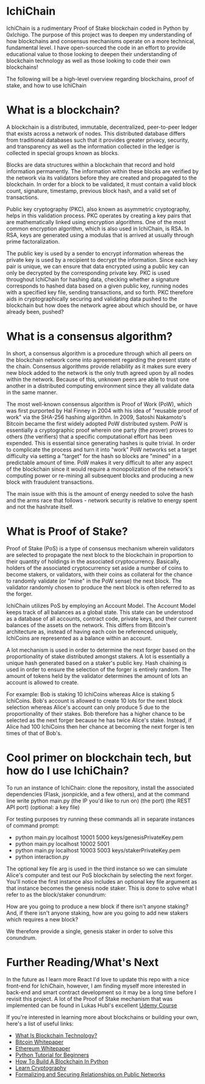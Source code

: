 # IchiChain
IchiChain is a rudimentary Proof of Stake blockchain coded in Python by 0xIchigo. The purpose of this project was to deepen my understanding of how blockchains and consensus mechanisms operate on a more technical, fundamental level. I have open-sourced the code in an effort to provide educational value to those looking to deepen their understanding of blockchain technology as well as those looking to code their own blockchains!

The following will be a high-level overview regarding blockchains, proof of stake, and how to use IchiChain

# What is a blockchain?
A blockchain is a distributed, immutable, decentralized, peer-to-peer ledger that exists across a network of nodes. This distributed database differs from traditional databases such that it provides greater privacy, security, and transparency as well as the information collected in the ledger is collected in special groups known as blocks. 

Blocks are data structures within a blockchain that record and hold information permanently. The information within these blocks are verified by the network via its validators before they are created and propagated to the blockchain. In order for a block to be validated, it must contain a valid block count, signature, timestamp, previous block hash, and a valid set of transactions.

Public key cryptography (PKC), also known as asymmetric cryptography, helps in this validation process. PKC operates by creating a key pairs  that are mathematically linked using encryption algorithms. One of the most common encryption algorithm, which is also used in IchiChain, is RSA. In RSA, keys are generated using a modulas that is arrived at usually through prime factoralization. 

The public key is used by a sender to encrypt information whereas the private key is used by a recipient to decrypt the information. Since each key pair is unique, we can ensure that data encrypted using a public key can only be decrypted by the corresponding private key. PKC is used throughout IchiChain for hashing data, checking whether a signature corresponds to hashed data based on a given public key, running nodes with a specified key file, sending transactions, and so forth. PKC therefore aids in cryptographically securing and validating data pushed to the blockchain but how does the network agree about which should be, or have already been, pushed?

# What is a consensus algorithm?
In short, a consensus algorithm is a procedure through which all peers on the blockchain network come into agreement regarding the present state of the chain. Consensus algorithms provide reliability as it makes sure every new block added to the network is the only truth agreed upon by all nodes within the network. Because of this, unknown peers are able to trust one another in a distributed computing environment since they all validate data in the same manner.

The most well-known consensus algorithm is Proof of Work (PoW), which was first purported by Hal Finney in 2004 with his idea of "reusable proof of work" via the SHA-256 hashing algorithm. In 2009, Satoshi Nakamoto's Bitcoin became the first widely adopted PoW distributed system. PoW is essentially a cryptographic proof wherein one party (the prover) proves to others (the verifiers) that a specific computational effort has been expended. This is essential since generating hashes is quite trivial. In order to complicate the process and turn it into "work" PoW networks set a target difficulty via setting a "target" for the hash so blocks are "mined" in a predictable amount of time. PoW makes it very difficult to alter any aspect of the blockchain since it would require a monopolization of the network's computing power or re-mining all subsequent blocks and producing a new block with fraudulent transactions. 

The main issue with this is the amount of energy needed to solve the hash and the arms race that follows - network security is relative to energy spent and not the hashrate itself.

# What is Proof of Stake?
Proof of Stake (PoS) is a type of consensus mechanism wherein validators are selected to propagate the next block to the blockchain in proportion to their quantity of holdings in the associated cryptocurrency. Basically, holders of the associated cryptocurrency set aside a number of coins to become stakers, or validators, with their coins as collateral for the chance to randomly validate (or "mine" in the PoW sense) the next block. The validator randomly chosen to produce the next block is often referred to as the forger. 

IchiChain utilizes PoS by employing an Account Model. The Account Model keeps track of all balances as a global state. This state can be understood as a database of all accounts, contract code, private keys, and their current balances of the assets on the network. This differs from Bitcoin's architecture as, instead of having each coin be referenced uniquely, IchiCoins are represented as a balance within an account. 

A lot mechanism is used in order to determine the next forger based on the proportionality of stake distributed amongst stakers. A lot is essentially a unique hash generated based on a staker's public key. Hash chaining is used in order to ensure the selection of the forger is entirely random. The amount of tokens held by the validator determines the amount of lots an account is allowed to create. 

For example: Bob is staking 10 IchiCoins whereas Alice is staking 5 IchiCoins. Bob's account is allowed to create 10 lots for the next block selection whereas Alice's account can only produce 5 due to the proportionality of their stakes. Bob therefore has a higher chance to be selected as the next forger because he has twice Alice's stake. Instead, if Alice had 100 IchiCoins then her chance at becoming the next forger is ten times of that of Bob's.

# Cool primer on blockchain tech, but how do I use IchiChain?
To run an instance of IchiChain: clone the repository, install the associated dependencies (Flask, jsonpickle, and a few others), and at the command line write python main.py (the IP you'd like to run on) (the port) (the REST API port) (optional: a key file)

For testing purposes try running these commands all in separate instances of command prompt:

- python main.py localhost 10001 5000 keys/genesisPrivateKey.pem
- python main.py localhost 10002 5001
- python main.py localhost 10003 5003 keys/stakerPrivateKey.pem
- python interaction.py

The optional key file arg is used in the third instance so we can simulate Alice's computer and test our PoS blockchain by selecting the next forger. You'll notice the first instance also includes an optional key file argument as that instance becomes the genesis node staker. This is done to solve what I refer to as the block/staker conundrum: 

How are you going to produce a new block if there isn't anyone staking? And, if there isn't anyone staking, how are you going to add new stakers which requires a new block?

We therefore provide a single, genesis staker in order to solve this conundrum.

# Further Reading/What's Next
In the future as I learn more React I'd love to update this repo with a nice front-end for IchiChain, however, I am finding myself more interested in back-end and smart contract development so it may be a long time before I revisit this project. A lot of the Proof of Stake mechanism that was implemented can be found in Lukas Hubl's excellent [Udemy Course](https://www.udemy.com/course/build-your-own-proof-of-stake-blockchain/)

If you're interested in learning more about blockchains or building your own, here's a list of useful links:
- [What Is Blockchain Technology?](https://academy.binance.com/en/articles/what-is-blockchain-technology-a-comprehensive-guide-for-beginners)
- [Bitcoin Whitepaper](https://bitcoin.org/bitcoin.pdf)
- [Ethereum Whitepaper](https://ethereum.org/en/whitepaper/)
- [Python Tutorial for Beginners](https://www.youtube.com/watch?v=8124kv-632k&ab_channel=freeCodeCamp.org)
- [How To Build A Blockchain In Python](https://www.activestate.com/blog/how-to-build-a-blockchain-in-python/)
- [Learn Cryptography](https://www.tutorialspoint.com/cryptography/index.htm)
- [Formalizing and Securing Relationships on Public Networks](https://firstmonday.org/ojs/index.php/fm/article/download/548/469)
